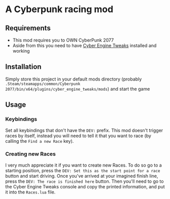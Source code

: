 # A Cyberpunk racing mod

## Requirements
- This mod requires you to OWN CyberPunk 2077
- Aside from this you need to have [Cyber Engine Tweaks](https://www.nexusmods.com/cyberpunk2077/mods/107) installed and working

## Installation
Simply store this project in your default mods directory (probably `.Steam/steamapps/common/Cyberpunk 2077/bin/x64/plugins/cyber_engine_tweaks/mods`) and start the game

## Usage
### Keybindings
Set all keybindings that don't have the `DEV:` prefix.
This mod doesn't trigger races by itself, instead you will need to tell it that you want to race (by calling the `Find a new Race` key).

### Creating new Races
I very much appreciate it if you want to create new Races. To do so go to a starting position, press the `DEV: Set this as the start point for a race` button and start driving. Once you've arrived at your imagined finish line, press the `DEV: The race is finished here` button.
Then you'll need to go to the Cyber Engine Tweaks console and copy the printed information, and put it into the `Races.lua` file.